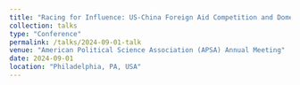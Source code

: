 ```yaml
---
title: "Racing for Influence: US-China Foreign Aid Competition and Domestic Politics of Recipient States"
collection: talks
type: "Conference"
permalink: /talks/2024-09-01-talk
venue: "American Political Science Association (APSA) Annual Meeting"
date: 2024-09-01
location: "Philadelphia, PA, USA"
---
```


